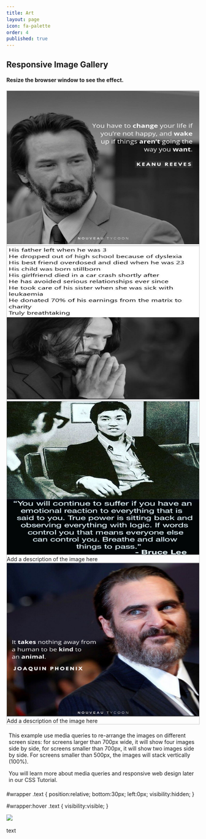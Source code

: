 ```yaml
---
title: Art
layout: page
icon: fa-palette
order: 4
published: true
---
```

<html>
<head>
<style>
div.gallery {
  border: 1px solid #ccc;
}

div.gallery:hover {
  border: 1px solid #777;
}

div.gallery img {
  width: 100%;
  height: auto;
}

div.desc {
  padding: 15px;
  text-align: center;
}

* {
  box-sizing: border-box;
}

.responsive {
  padding: 0 6px;
  float: left;
  width: 24.99999%;
}

@media only screen and (max-width: 700px) {
  .responsive {
    width: 49.99999%;
    margin: 6px 0;
  }
}

@media only screen and (max-width: 500px) {
  .responsive {
    width: 100%;
  }
}

.clearfix:after {
  content: "";
  display: table;
  clear: both;
}
</style>
</head>
<body>

<h2>Responsive Image Gallery</h2>
<h4>Resize the browser window to see the effect.</h4>

<div class="responsive">
  <div class="gallery">
    <a target="_blank" href="q1.jpg">
      <img src="assets/quote/q1.jpg" alt="Cinque Terre" width="600" height="400">
    </a>
    </div>
</div>


<div class="responsive">
  <div class="gallery">
    <a target="_blank" href="q2.jpg">
      <img src="assets/quote/q2.jpg" alt="Forest" width="600" height="400"></a>
  </div>
</div>

<div class="responsive">
  <div class="gallery">
    <a target="_blank" href="q3.jpg">
      <img src="assets/quote/q3.jpg" alt="Northern Lights" width="600" height="400">
    </a>
    <div class="desc">Add a description of the image here</div>
  </div>
</div>

<div class="responsive">
  <div class="gallery">
    <a target="_blank" href="q4.png">
      <img src="assets/quote/q4.png" alt="Mountains" width="600" height="400">
    </a>
    <div class="desc">Add a description of the image here</div>
  </div>
</div>

<div class="clearfix"></div>

<div style="padding:6px;">
  <p>This example use media queries to re-arrange the images on different screen sizes: for screens larger than 700px wide, it will show four images side by side, for screens smaller than 700px, it will show two images side by side. For screens smaller than 500px, the images will stack vertically (100%).</p>
  <p>You will learn more about media queries and responsive web design later in our CSS Tutorial.</p>
</div>
  
</body>
</html>
#wrapper .text {
position:relative;
bottom:30px;
left:0px;
visibility:hidden;
}

#wrapper:hover .text {
visibility:visible;
}

<div id="wrapper">
<img src="http://placehold.it/300x200" class="hover" />
<p class="text">text</p>
</div>
